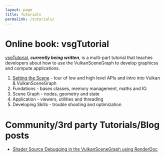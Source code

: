 ```yaml
---
layout: page
title: Tutorials
permalink: /tutorials/
---
```


# Online book: vsgTutorial

[vsgTutorial](https://vsg-dev.github.io/vsgTutorial), ***currently being written***, is a multi-part tutorial that teaches developers about how to use the VulkanSceneGraph to develop graphicss and compute applications.

1. [Setting the Scene](https://vsg-dev.github.io/vsgTutorial/SettingTheScene) - tour of low and high level APIs and intro into Vulkan & VulkanSceneGraph
1. Fundations - bases classes, memory management, maths and IO.
1. Scene Graph - nodes, geometry and state
1. Application - viewers, utilities and threading
1. Developing Skills - trouble shooting and optimization

# Community/3rd party Tutorials/Blog posts

* [Shader Source Debugging in the VulkanSceneGraph using RenderDoc](https://timoore.github.io/2023/03/14/shader-source.html)

